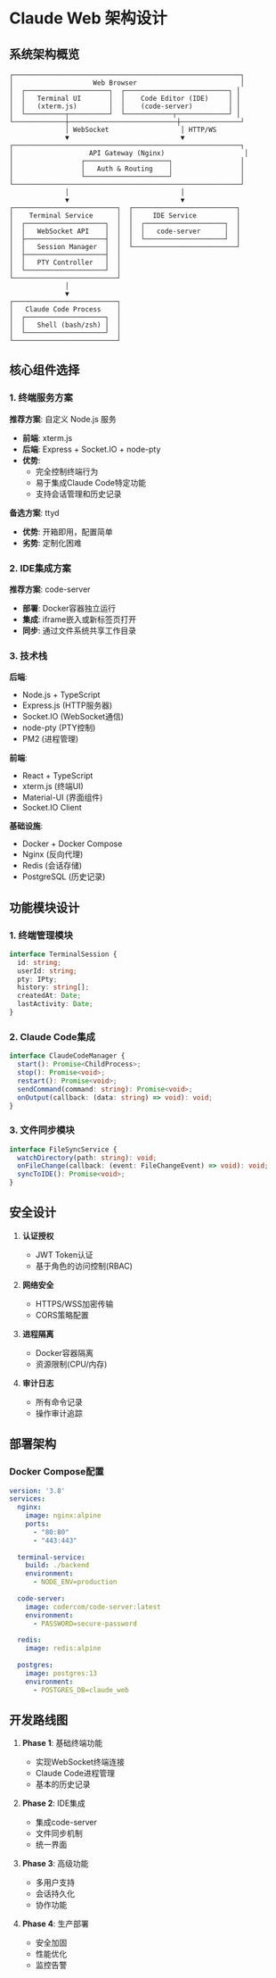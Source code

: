 # Claude Web 架构设计

## 系统架构概览

```
┌─────────────────────────────────────────────────────────┐
│                    Web Browser                          │
│  ┌─────────────────────┐  ┌──────────────────────────┐ │
│  │   Terminal UI       │  │    Code Editor (IDE)     │ │
│  │   (xterm.js)        │  │    (code-server)         │ │
│  └──────────┬──────────┘  └────────────┬─────────────┘ │
└─────────────┼───────────────────────────┼───────────────┘
              │ WebSocket                  │ HTTP/WS
              ▼                            ▼
┌─────────────────────────────────────────────────────────┐
│                   API Gateway (Nginx)                    │
│                 ┌─────────────────────┐                 │
│                 │   Auth & Routing    │                 │
│                 └─────────────────────┘                 │
└─────────────────────────────────────────────────────────┘
              │                            │
              ▼                            ▼
┌──────────────────────────┐  ┌──────────────────────────┐
│    Terminal Service      │  │     IDE Service          │
│  ┌────────────────────┐  │  │  ┌────────────────────┐  │
│  │   WebSocket API    │  │  │  │   code-server      │  │
│  ├────────────────────┤  │  │  └────────────────────┘  │
│  │   Session Manager  │  │  └──────────────────────────┘
│  ├────────────────────┤  │
│  │   PTY Controller   │  │
│  └────────────────────┘  │
└──────────────────────────┘
              │
              ▼
┌──────────────────────────┐
│   Claude Code Process    │
│  ┌────────────────────┐  │
│  │   Shell (bash/zsh) │  │
│  └────────────────────┘  │
└──────────────────────────┘
```

## 核心组件选择

### 1. 终端服务方案

**推荐方案**: 自定义 Node.js 服务
- **前端**: xterm.js
- **后端**: Express + Socket.IO + node-pty
- **优势**: 
  - 完全控制终端行为
  - 易于集成Claude Code特定功能
  - 支持会话管理和历史记录

**备选方案**: ttyd
- **优势**: 开箱即用，配置简单
- **劣势**: 定制化困难

### 2. IDE集成方案

**推荐方案**: code-server
- **部署**: Docker容器独立运行
- **集成**: iframe嵌入或新标签页打开
- **同步**: 通过文件系统共享工作目录

### 3. 技术栈

**后端**:
- Node.js + TypeScript
- Express.js (HTTP服务器)
- Socket.IO (WebSocket通信)
- node-pty (PTY控制)
- PM2 (进程管理)

**前端**:
- React + TypeScript
- xterm.js (终端UI)
- Material-UI (界面组件)
- Socket.IO Client

**基础设施**:
- Docker + Docker Compose
- Nginx (反向代理)
- Redis (会话存储)
- PostgreSQL (历史记录)

## 功能模块设计

### 1. 终端管理模块
```typescript
interface TerminalSession {
  id: string;
  userId: string;
  pty: IPty;
  history: string[];
  createdAt: Date;
  lastActivity: Date;
}
```

### 2. Claude Code集成
```typescript
interface ClaudeCodeManager {
  start(): Promise<ChildProcess>;
  stop(): Promise<void>;
  restart(): Promise<void>;
  sendCommand(command: string): Promise<void>;
  onOutput(callback: (data: string) => void): void;
}
```

### 3. 文件同步模块
```typescript
interface FileSyncService {
  watchDirectory(path: string): void;
  onFileChange(callback: (event: FileChangeEvent) => void): void;
  syncToIDE(): Promise<void>;
}
```

## 安全设计

1. **认证授权**
   - JWT Token认证
   - 基于角色的访问控制(RBAC)

2. **网络安全**
   - HTTPS/WSS加密传输
   - CORS策略配置

3. **进程隔离**
   - Docker容器隔离
   - 资源限制(CPU/内存)

4. **审计日志**
   - 所有命令记录
   - 操作审计追踪

## 部署架构

### Docker Compose配置
```yaml
version: '3.8'
services:
  nginx:
    image: nginx:alpine
    ports:
      - "80:80"
      - "443:443"
    
  terminal-service:
    build: ./backend
    environment:
      - NODE_ENV=production
    
  code-server:
    image: codercom/code-server:latest
    environment:
      - PASSWORD=secure-password
    
  redis:
    image: redis:alpine
    
  postgres:
    image: postgres:13
    environment:
      - POSTGRES_DB=claude_web
```

## 开发路线图

1. **Phase 1**: 基础终端功能
   - 实现WebSocket终端连接
   - Claude Code进程管理
   - 基本的历史记录

2. **Phase 2**: IDE集成
   - 集成code-server
   - 文件同步机制
   - 统一界面

3. **Phase 3**: 高级功能
   - 多用户支持
   - 会话持久化
   - 协作功能

4. **Phase 4**: 生产部署
   - 安全加固
   - 性能优化
   - 监控告警